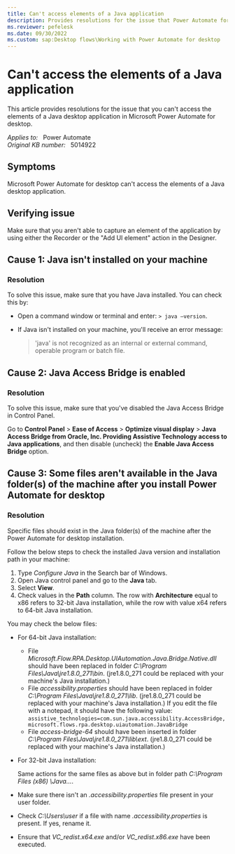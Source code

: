 ```yaml
---
title: Can't access elements of a Java application
description: Provides resolutions for the issue that Power Automate for desktop can't access the elements of a Java desktop application.
ms.reviewer: pefelesk
ms.date: 09/30/2022
ms.custom: sap:Desktop flows\Working with Power Automate for desktop
---
```

# Can't access the elements of a Java application

This article provides resolutions for the issue that you can't access the elements of a Java desktop application in Microsoft Power Automate for desktop.

_Applies to:_ &nbsp; Power Automate  
_Original KB number:_ &nbsp; 5014922

## Symptoms

Microsoft Power Automate for desktop can't access the elements of a Java desktop application.

## Verifying issue

Make sure that you aren't able to capture an element of the application by using either the Recorder or the "Add UI element" action in the Designer.

## Cause 1: Java isn't installed on your machine

### Resolution

To solve this issue, make sure that you have Java installed. You can check this by:

- Open a command window or terminal and enter: `> java –version`.
- If Java isn't installed on your machine, you'll receive an error message:

  > 'java' is not recognized as an internal or external command, operable program or batch file.

## Cause 2: Java Access Bridge is enabled

### Resolution

To solve this issue, make sure that you've disabled the Java Access Bridge in Control Panel.

Go to **Control Panel** > **Ease of Access** > **Optimize visual display** > **Java Access Bridge from Oracle, Inc. Providing Assistive Technology access to Java applications**, and then disable (uncheck) the **Enable Java Access Bridge** option.

## Cause 3: Some files aren't available in the Java folder(s) of the machine after you install Power Automate for desktop

### Resolution

Specific files should exist in the Java folder(s) of the machine after the Power Automate for desktop installation.

Follow the below steps to check the installed Java version and installation path in your machine:

1. Type _Configure Java_ in the Search bar of Windows.
1. Open Java control panel and go to the **Java** tab.
1. Select **View**.
1. Check values in the **Path** column. The row with **Architecture** equal to x86 refers to 32-bit Java installation, while the row with value x64 refers to 64-bit Java installation.

You may check the below files:

- For 64-bit Java installation:

  - File _Microsoft.Flow.RPA.Desktop.UIAutomation.Java.Bridge.Native.dll_ should have been replaced in folder _C:\Program Files\Java\jre1.8.0_271\bin_. (jre1.8.0_271 could be replaced with your machine's Java installation.)
  - File _accessibility.properties_ should have been replaced in folder _C:\Program Files\Java\jre1.8.0_271\lib_. (jre1.8.0_271 could be replaced with your machine's Java installation.) If you edit the file with a notepad, it should have the following value:  
  `assistive_technologies=com.sun.java.accessibility.AccessBridge, microsoft.flows.rpa.desktop.uiautomation.JavaBridge`
  - File _access-bridge-64_ should have been inserted in folder _C:\Program Files\Java\jre1.8.0_271\lib\ext_. (jre1.8.0_271 could be replaced with your machine's Java installation.)

- For 32-bit Java installation:

  Same actions for the same files as above but in folder path _C:\Program Files (x86) \Java…_.

- Make sure there isn't an _.accessibility.properties_ file present in your user folder.
- Check _C:\Users\user_ if a file with name _.accessibility.properties_ is present. If yes, rename it.
- Ensure that _VC_redist.x64.exe_ and/or _VC_redist.x86.exe_ have been executed.
